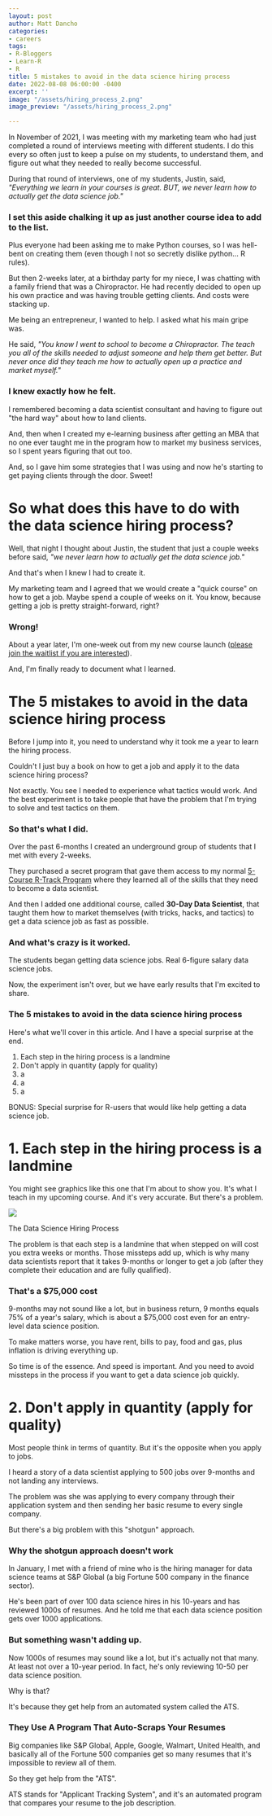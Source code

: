 ```yaml
---
layout: post
author: Matt Dancho
categories:
- careers
tags:
- R-Bloggers
- Learn-R
- R
title: 5 mistakes to avoid in the data science hiring process
date: 2022-08-08 06:00:00 -0400
excerpt: ''
image: "/assets/hiring_process_2.png"
image_preview: "/assets/hiring_process_2.png"

---
```

In November of 2021, I was meeting with my marketing team who had just completed a round of interviews meeting with different students. I do this every so often just to keep a pulse on my students, to understand them, and figure out what they needed to really become successful.

During that round of interviews, one of my students, Justin, said, _"Everything we learn in your courses is great. BUT, we never learn how to actually get the data science job."_

### **I set this aside chalking it up as just another course idea to add to the list.**

Plus everyone had been asking me to make Python courses, so I was hell-bent on creating them (even though I not so secretly dislike python... R rules).

But then 2-weeks later, at a birthday party for my niece, I was chatting with a family friend that was a Chiropractor. He had recently decided to open up his own practice and was having trouble getting clients. And costs were stacking up.

Me being an entrepreneur, I wanted to help. I asked what his main gripe was.

He said, _"You know I went to school to become a Chiropractor. The teach you all of the skills needed to adjust someone and help them get better. But never once did they teach me how to actually open up a practice and market myself."_

### **I knew exactly how he felt.**

I remembered becoming a data scientist consultant and having to figure out "the hard way" about how to land clients.

And, then when I created my e-learning business after getting an MBA that no one ever taught me in the program how to market my business services, so I spent years figuring that out too.

And, so I gave him some strategies that I was using and now he's starting to get paying clients through the door. Sweet!

# So what does this have to do with the data science hiring process?

Well, that night I thought about Justin, the student that just a couple weeks before said, _"we never learn how to actually get the data science job."_

And that's when I knew I had to create it.

My marketing team and I agreed that we would create a "quick course" on how to get a job. Maybe spend a couple of weeks on it. You know, because getting a job is pretty straight-forward, right?

### **Wrong!**

About a year later, I'm one-week out from my new course launch ([please join the waitlist if you are interested](https://learn.business-science.io/30day-data-scientist-course-waitlist-1393)).

And, I'm finally ready to document what I learned.

# The 5 mistakes to avoid in the data science hiring process

Before I jump into it, you need to understand why it took me a year to learn the hiring process.

Couldn't I just buy a book on how to get a job and apply it to the data science hiring process?

Not exactly. You see I needed to experience what tactics would work. And the best experiment is to take people that have the problem that I'm trying to solve and test tactics on them.

### **So that's what I did.**

Over the past 6-months I created an underground group of students that I met with every  2-weeks.

They purchased a secret program that gave them access to my normal [5-Course R-Track Program](https://university.business-science.io/p/5-course-bundle-machine-learning-web-apps-time-series) where they learned all of the skills that they need to become a data scientist.

And then I added one additional course, called **30-Day Data Scientist**, that taught them how to market themselves (with tricks, hacks, and tactics) to get a data science job as fast as possible.

### And what's crazy is it worked.

The students began getting data science jobs. Real 6-figure salary data science jobs.

Now, the experiment isn't over, but we have early results that I'm excited to share.

### The 5 mistakes to avoid in the data science hiring process

Here's what we'll cover in this article. And I have a special surprise at the end.

1. Each step in the hiring process is a landmine
2. Don't apply in quantity (apply for quality)
3. a
4. a
5. a

BONUS: Special surprise for R-users that would like help getting a data science job.

# 1. Each step in the hiring process is a landmine

You might see graphics like this one that I'm about to show you. It's what I teach in my upcoming course. And it's very accurate. But there's a problem.

![](/assets/hiring_process_2.png)

<p class="text-center date">The Data Science Hiring Process</p>

The problem is that each step is a landmine that when stepped on will cost you extra weeks or months. Those missteps add up, which is why many data scientists report that it takes 9-months or longer to get a job (after they complete their education and are fully qualified).

### That's a $75,000 cost

9-months may not sound like a lot, but in business return, 9 months equals 75% of a year's salary, which is about a $75,000 cost even for an entry-level data science position.

To make matters worse, you have rent, bills to pay, food and gas, plus inflation is driving everything up. 

So time is of the essence. And speed is important. And you need to avoid missteps in the process if you want to get a data science job quickly. 

# 2. Don't apply in quantity (apply for quality)

Most people think in terms of quantity. But it's the opposite when you apply to jobs.

I heard a story of a data scientist applying to 500 jobs over 9-months and not landing any interviews.

The problem was she was applying to every company through their application system and then sending her basic resume to every single company.

But there's a big problem with this "shotgun" approach.

### Why the shotgun approach doesn't work

In January, I met with a friend of mine who is the hiring manager for data science teams at S&P Global (a big Fortune 500 company in the finance sector). 

He's been part of over 100 data science hires in his 10-years and has reviewed 1000s of resumes. And he told me that each data science position gets over 1000 applications. 

### But something wasn't adding up. 

Now 1000s of resumes may sound like a lot, but it's actually not that many. At least not over a 10-year period. In fact, he's only reviewing 10-50 per data science position. 

Why is that?

It's because they get help from an automated system called the ATS. 

### They Use A Program That Auto-Scraps Your Resumes

Big companies like S&P Global, Apple, Google, Walmart, United Health, and basically all of the Fortune 500 companies get so many resumes that it's impossible to review all of them. 

So they get help from the "ATS".

ATS stands for "Applicant Tracking System", and it's an automated program that compares your resume to the job description. 